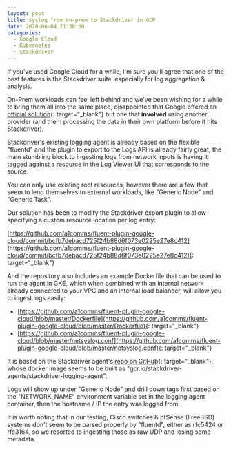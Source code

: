 ```yaml
---
layout: post
title: syslog from on-prem to Stackdriver in GCP
date: 2020-06-04 21:30:00
categories:
  - Google Cloud
  - Kubernetes
  - Stackdriver
---
```


If you've used Google Cloud for a while, I'm sure you'll agree that one of the best features is the Stackdriver suite, especially for log aggregation & analysis.

On-Prem workloads can feel left behind and we've been wishing for a while to bring them all into the same place, disappointed that Google offered an [official solution](https://cloud.google.com/solutions/logging-on-premises-resources-with-blue-medora){: target="_blank"} but one that **involved**&nbsp;using another provider (and them processing the data in their own platform before it hits Stackdriver).

Stackdriver's existing logging agent is already based on the flexible "fluentd" and the plugin to export to the Logs API is already fairly great; the main stumbling block to ingesting logs from network inputs is having it tagged against a resource in the Log Viewer UI that corresponds to the source.

You can only use existing root resources, however there are a few that seem to lend themselves to external workloads, like "Generic Node" and "Generic Task".

Our solution has been to modify the Stackdriver export plugin to allow specifying a custom resource location per log entry:

[https://github.com/a1comms/fluent-plugin-google-cloud/commit/bcfb7debacd725f24b88d6f073e0225e27e8c412](https://github.com/a1comms/fluent-plugin-google-cloud/commit/bcfb7debacd725f24b88d6f073e0225e27e8c412){: target="_blank"}

And the repository also includes an example Dockerfile that can be used to run the agent in GKE, which when combined with an internal network already connected to your VPC and an internal load balancer, will allow you to ingest logs easily:

* [https://github.com/a1comms/fluent-plugin-google-cloud/blob/master/Dockerfile](https://github.com/a1comms/fluent-plugin-google-cloud/blob/master/Dockerfile){: target="_blank"}
* [https://github.com/a1comms/fluent-plugin-google-cloud/blob/master/netsyslog.conf](https://github.com/a1comms/fluent-plugin-google-cloud/blob/master/netsyslog.conf){: target="_blank"}

It is based on the Stackdriver agent's [repo on GitHub](https://github.com/GoogleCloudPlatform/google-fluentd/tree/master/docker){: target="_blank"}, whose docker image seems to be built as "gcr.io/stackdriver-agents/stackdriver-logging-agent".

Logs will show up under "Generic Node" and drill down tags first based on the "NETWORK\_NAME" environment variable set in the logging agent container, then the hostname / IP the entry was logged from.

It is worth noting that in our testing, Cisco switches & pfSense (FreeBSD) systems don't seem to be parsed properly by "fluentd", either as rfc5424 or rfc3164, so we resorted to ingesting those as raw UDP and losing some metadata.
